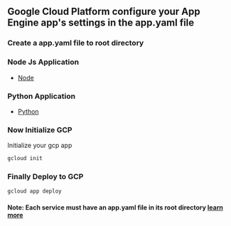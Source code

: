 ## Google Cloud Platform configure your App Engine app's settings in the app.yaml file
### Create a app.yaml file to root directory
### Node Js Application 
- [Node](node/app.yaml) 

### Python Application 
- [Python](python/app.yaml) 

### Now Initialize GCP
Initialize your gcp app
```sh
gcloud init
```
### Finally Deploy to GCP
```sh
gcloud app deploy
```

#### Note: Each service must have an app.yaml file in its root directory [learn more](https://cloud.google.com/appengine/docs/standard/python/configuration-files)